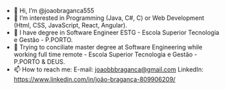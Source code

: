 - 👋 Hi, I’m @joaobraganca555
- 👀 I’m interested in Programming (Java, C#, C) or Web Development (Html, CSS, JavaScript, React, Angular).
- 🌱 I have degree in Software Engineer ESTG - Escola Superior Tecnologia e Gestão - P.PORTO.
- 🌱 Trying to conciliate master degree at Software Engineering while working full time remote - Escola Superior Tecnologia e Gestão - P.PORTO & DEUS.
- 📫 How to reach me: 
E-mail: joaobbbraganca@gmail.com
LinkedIn: https://www.linkedin.com/in/joão-bragança-809906209/


<!---
joaobraganca555/joaobraganca555 is a ✨ special ✨ repository because its `README.md` (this file) appears on your GitHub profile.
You can click the Preview link to take a look at your changes.
--->
